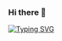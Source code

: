 ### Hi there 👋

[![Typing SVG](https://readme-typing-svg.demolab.com?font=Montserrat&weight=600&duration=1500&pause=1500&color=F7BA1D&width=435&lines=I'm+Jann+Jaspher;An+Aspiring+Web+Developer!+%F0%9F%91%8C)](https://git.io/typing-svg)

<!--
**thisbejann/thisbejann** is a ✨ _special_ ✨ repository because its `README.md` (this file) appears on your GitHub profile.

Here are some ideas to get you started:

- 🔭 I’m currently working on ...
- 🌱 I’m currently learning ...
- 👯 I’m looking to collaborate on ...
- 🤔 I’m looking for help with ...
- 💬 Ask me about ...
- 📫 How to reach me: ...
- 😄 Pronouns: ...
- ⚡ Fun fact: ...
-->
